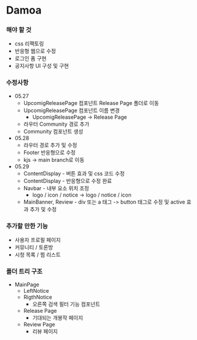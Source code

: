 # Damoa

### 해야 할 것

- css 리팩토링
- 반응형 웹으로 수정
- 로그인 폼 구현
- 공지사항 UI 구성 및 구현

### 수정사항

- 05.27
  - UpcomigReleasePage 컴포넌트 Release Page 폴더로 이동
  - UpcomigReleasePage 컴포넌트 이름 변경
    - UpcomigReleasePage -> Release Page
  - 라우터 Community 경로 추가
  - Community 컴포넌트 생성
- 05.28
  - 라우터 경로 추가 및 수정
  - Footer 반응형으로 수정
  - kjs -> main branch로 이동
- 05.29
  - ContentDisplay - 버튼 효과 및 css 코드 수정
  - ContentDisplay - 반응형으로 수정 완료
  - Navbar - 내부 요소 위치 조정
    - logo / icon / notice -> logo / notice / icon
  - MainBanner, Review - div 또는 a 태그 -> button 태그로 수정 및 active 효과 추가 및 수정

### 추가할 만한 기능

- 사용자 프로필 페이지
- 커뮤니티 / 토론방
- 시청 목록 / 찜 리스트

### 폴더 트리 구조

- MainPage
  - LeftNotice
  - RigthNotice
    - 오른쪽 검색 필터 기능 컴포넌트
  - Release Page
    - 기대되는 개봉작 페이지
  - Review Page
    - 리뷰 페이지
